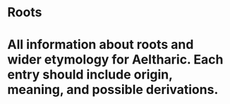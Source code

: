 # Roots
 
# All information about roots and wider etymology for Aeltharic. Each entry should include origin, meaning, and possible derivations.
